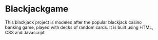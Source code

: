 # Blackjackgame
This blackjack project is modeled after the popular blackjack casino banking game, played with decks of random cards. It is built using HTML, CSS and Javascript
